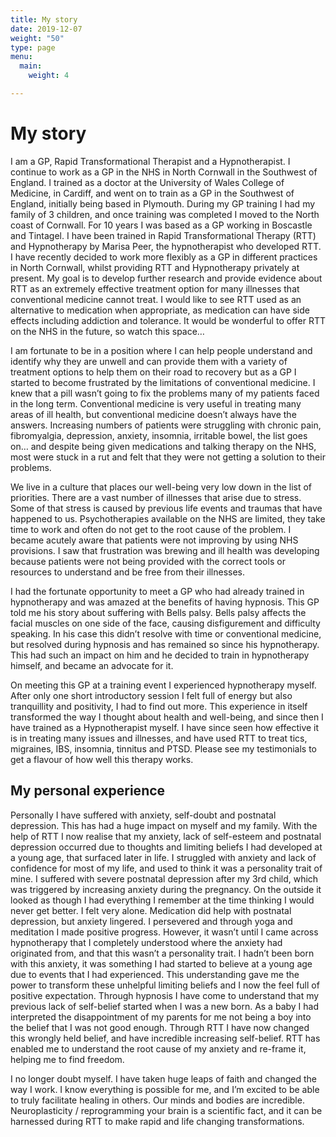 ```yaml
---
title: My story
date: 2019-12-07
weight: "50"
type: page
menu:
  main:
    weight: 4

---
```

# My story

I am a GP, Rapid Transformational Therapist and a Hypnotherapist. I continue to work as a GP in the NHS in North Cornwall in the Southwest of England. I trained as a doctor at the University of Wales College of Medicine, in Cardiff, and went on to train as a GP in the Southwest of England, initially being based in Plymouth. During my GP training I had my family of 3 children, and once training was completed I moved to the North coast of Cornwall. For 10 years I was based as a GP working in Boscastle and Tintagel. I have been trained in Rapid Transformational Therapy (RTT) and Hypnotherapy by Marisa Peer, the hypnotherapist who developed RTT. I have recently decided to work more flexibly as a GP in different practices in North Cornwall, whilst providing RTT and Hypnotherapy privately at present. My goal is to develop further research and provide evidence about RTT as an extremely effective treatment option for many illnesses that conventional medicine cannot treat. I would like to see RTT used as an alternative to medication when appropriate, as medication can have side effects including addiction and tolerance. It would be wonderful to offer RTT on the NHS in the future, so watch this space…

I am fortunate to be in a position where I can help people understand and identify why they are unwell and can provide them with a variety of treatment options to help them on their road to recovery but as a GP I started to become frustrated by the limitations of conventional medicine. I knew that a pill wasn’t going to fix the problems many of my patients faced in the long term. Conventional medicine is very useful in treating many areas of ill health, but conventional medicine doesn’t always have the answers. Increasing numbers of patients were struggling with chronic pain, fibromyalgia, depression, anxiety, insomnia, irritable bowel, the list goes on… and despite being given medications and talking therapy on the NHS, most were stuck in a rut and felt that they were not getting a solution to their problems.

We live in a culture that places our well-being very low down in the list of priorities. There are a vast number of illnesses that arise due to stress. Some of that stress is caused by previous life events and traumas that have happened to us. Psychotherapies available on the NHS are limited, they take time to work and often do not get to the root cause of the problem. I became acutely aware that patients were not improving by using NHS provisions. I saw that frustration was brewing and ill health was developing because patients were not being provided with the correct tools or resources to understand and be free from their illnesses.

I had the fortunate opportunity to meet a GP who had already trained in hypnotherapy and was amazed at the benefits of having hypnosis. This GP told me his story about suffering with Bells palsy. Bells palsy affects the facial muscles on one side of the face, causing disfigurement and difficulty speaking. In his case this didn’t resolve with time or conventional medicine, but resolved during hypnosis and has remained so since his hypnotherapy. This had such an impact on him and he decided to train in hypnotherapy himself, and became an advocate for it.

On meeting this GP at a training event I experienced hypnotherapy myself. After only one short introductory session I felt full of energy but also tranquillity and positivity, I had to find out more. This experience in itself transformed the way I thought about health and well-being, and since then I have trained as a Hypnotherapist myself. I have since seen how effective it is in treating many issues and illnesses, and have used RTT to treat tics, migraines, IBS, insomnia, tinnitus and PTSD. Please see my testimonials to get a flavour of how well this therapy works.

## My personal experience

Personally I have suffered with anxiety, self-doubt and postnatal depression. This has had a huge impact on myself and my family. With the help of RTT I now realise that my anxiety, lack of self-esteem and postnatal depression occurred due to thoughts and limiting beliefs I had developed at a young age, that surfaced later in life. I struggled with anxiety and lack of confidence for most of my life, and used to think it was a personality trait of mine. I suffered with severe postnatal depression after my 3rd child, which was triggered by increasing anxiety during the pregnancy. On the outside it looked as though I had everything I remember at the time thinking I would never get better. I felt very alone. Medication did help with postnatal depression, but anxiety lingered. I persevered and through yoga and meditation I made positive progress. However, it wasn’t until I came across hypnotherapy that I completely understood where the anxiety had originated from, and that this wasn’t a personality trait. I hadn’t been born with this anxiety, it was something I had started to believe at a young age due to events that I had experienced. This understanding gave me the power to transform these unhelpful limiting beliefs and I now the feel full of positive expectation. Through hypnosis I have come to understand that my previous lack of self-belief started when I was a new born. As a baby I had interpreted the disappointment of my parents for me not being a boy into the belief that I was not good enough. Through RTT I have now changed this wrongly held belief, and have incredible increasing self-belief. RTT has enabled me to understand the root cause of my anxiety and re-frame it, helping me to find freedom.

I no longer doubt myself. I have taken huge leaps of faith and changed the way I work. I know everything is possible for me, and I’m excited to be able to truly facilitate healing in others. Our minds and bodies are incredible. Neuroplasticity / reprogramming your brain is a scientific fact, and it can be harnessed during RTT to make rapid and life changing transformations.